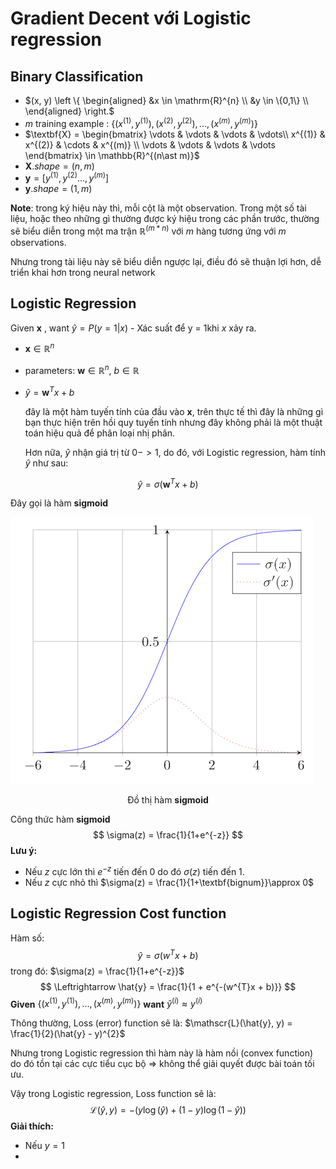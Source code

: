 # Gradient Decent với Logistic regression

## Binary Classification



- $(x, y)  \left \{
    \begin{aligned}
      &x \in \mathrm{R}^{n} \\
      &y \in \{0,1\} \\
    \end{aligned} \right.$
- $m$ training example : $\{(x^{(1)}, y^{(1)}), (x^{(2)}, y^{(2)}), ..., (x^{(m)}, y^{(m)})\}$
- $\textbf{X} = \begin{bmatrix}
  \vdots  & \vdots  & \vdots & \vdots\\
   x^{(1)} & x^{(2)} & \cdots   & x^{(m)} \\
   \vdots & \vdots & \vdots & \vdots
  \end{bmatrix} \in \mathbb{R}^{(n\ast m)}$
- $\textbf{X}.shape = (n, m)$
- $\textbf{y} = [y^{(1)}, y^{(2)} ... , y^{(m)}]$
- $\textbf{y}.shape = (1,m)$

**Note**: trong ký hiệu này thì, mỗi cột là một observation. Trong một số tài liệu, hoặc theo những gì thường được ký hiệu trong các phần trước, thường sẽ biểu diễn trong một ma trận $\mathbb{R}^{(m\ast n)}$ với $m$ hàng tương ứng với $m$ observations.

Nhưng trong tài liệu này sẽ biểu diễn ngược lại, điều đó sẽ thuận lợi hơn, dễ triển khai hơn trong neural network

## Logistic Regression

Given $\textbf{x}$ , want $\hat{y} = P(y=1 | x)$ - Xác suất để y = 1khi $x$ xảy ra.

-  $\textbf{x} \in\mathbb{R}^{n}$

- parameters: $\textbf{w} \in \mathbb{R}^{n}$, $b \in \mathbb{R}$

- $\hat{y} = \textbf{w}^{T}x + b$ 

  đây là một hàm tuyến tính của đầu vào $\textbf{x}$, trên thực tế thì đây là những gì bạn thực hiện trên hồi quy tuyến tính nhưng đây không phải là một thuật toán hiệu quả để phân loại nhị phân.

  Hơn nữa, $\hat{y}$ nhận giá trị từ $0 -> 1$, do đó, với Logistic regression, hàm tính $\hat{y}$ như sau:

$$
\hat{y} =\sigma(\textbf{w}^{T}x + b)
$$

Đây gọi là hàm **sigmoid**

![sigmoid-graph](images/sigmoid-graph.png)

<center>Đồ thị hàm <b>sigmoid</b></center>

Công thức hàm **sigmoid**
$$
\sigma(z) = \frac{1}{1+e^{-z}}
$$
**Lưu ý:**

- Nếu $z$ cực lớn thì $e^{-z}$ tiến đến 0 do đó $\sigma(z)$ tiến đến 1.
- Nếu $z$ cực nhỏ thì $\sigma(z) = \frac{1}{1+\textbf{bignum}}\approx 0$



## Logistic Regression Cost function

Hàm số:
$$
\hat{y} = \sigma(w^{T}x + b)
$$
trong đó:  $\sigma(z) = \frac{1}{1+e^{-z}}$
$$
\Leftrightarrow  \hat{y} = \frac{1}{1 + e^{-(w^{T}x + b)}}
$$
**Given** $\{(x^{(1)}, y^{(1)}), ... , (x^{(m)}, y^{(m)}) \}$ **want** $\hat{y}^{(i)} \approx y^{(i)}$

Thông thường, Loss (error) function sẽ là: $\mathscr{L}(\hat{y}, y) = \frac{1}{2}(\hat{y} - y)^{2}$

Nhưng trong Logistic regression thì hàm này là hàm nồi (convex function) do đó tồn tại các cực tiểu cục bộ => không thể giải quyết được bài toán tối ưu.

Vậy trong Logistic regression, Loss function sẽ là:
$$
\mathscr{L}(\hat{y}, y) = -(y\log(\hat{y}) + (1-y)\log(1-\hat{y}))
$$
**Giải thích:**

* Nếu $y=1$
* 